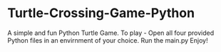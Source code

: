 # Turtle-Crossing-Game-Python
A simple and fun Python Turtle Game.
To play - Open all four provided Python files in an envirnment of your choice.
Run the main.py
Enjoy!
